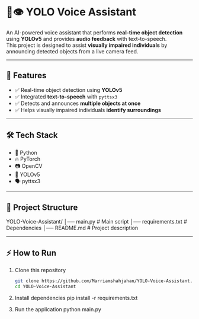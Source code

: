 # 🎤👁️ YOLO Voice Assistant  

An AI-powered voice assistant that performs **real-time object detection** using **YOLOv5** and provides **audio feedback** with text-to-speech.  
This project is designed to assist **visually impaired individuals** by announcing detected objects from a live camera feed.  

---

## 🚀 Features
- ✅ Real-time object detection using **YOLOv5**
- ✅ Integrated **text-to-speech** with `pyttsx3`
- ✅ Detects and announces **multiple objects at once**
- ✅ Helps visually impaired individuals **identify surroundings**

---

## 🛠️ Tech Stack
- 🐍 Python  
- 🔥 PyTorch  
- 📷 OpenCV  
- 🎯 YOLOv5  
- 🗣️ pyttsx3  

---

## 📂 Project Structure
YOLO-Voice-Assistant/
│── main.py # Main script
│── requirements.txt # Dependencies
│── README.md # Project description


---

## ⚡ How to Run
1. Clone this repository  
   ```bash
   git clone https://github.com/Marriamshahjahan/YOLO-Voice-Assistant.git
   cd YOLO-Voice-Assistant

3. Install dependencies
   pip install -r requirements.txt

4. Run the application
   python main.py
